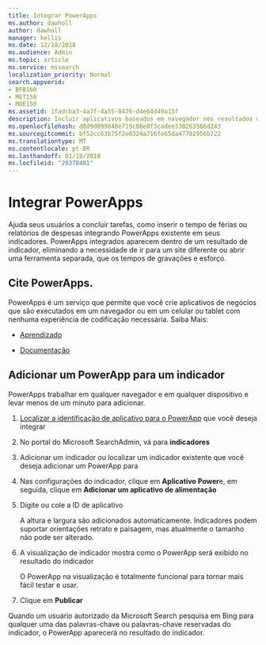 ```yaml
---
title: Integrar PowerApps
ms.author: dawholl
author: dawholl
manager: kellis
ms.date: 12/18/2018
ms.audience: Admin
ms.topic: article
ms.service: mssearch
localization_priority: Normal
search.appverid:
- BFB160
- MET150
- MOE150
ms.assetid: 1fadcba3-4a7f-4a55-8476-d4e64d49a15f
description: Incluir aplicativos baseados em navegador nos resultados de indicadores para o Microsoft Search
ms.openlocfilehash: d8d9d099848e719c86e0f3cadee330263566d243
ms.sourcegitcommit: bf52cc63b75f2e0324a716fe65da47702956b722
ms.translationtype: MT
ms.contentlocale: pt-BR
ms.lasthandoff: 01/18/2019
ms.locfileid: "29378401"
---
```

# <a name="integrate-powerapps"></a>Integrar PowerApps

Ajuda seus usuários a concluir tarefas, como inserir o tempo de férias ou relatórios de despesas integrando PowerApps existente em seus indicadores. PowerApps integrados aparecem dentro de um resultado de indicador, eliminando a necessidade de ir para um site diferente ou abrir uma ferramenta separada, que os tempos de gravações e esforço.
  
## <a name="what-are-powerapps"></a>Cite PowerApps.

PowerApps é um serviço que permite que você crie aplicativos de negócios que são executados em um navegador ou em um celular ou tablet com nenhuma experiência de codificação necessária. Saiba Mais:
  
- [Aprendizado](https://docs.microsoft.com/en-us/learn/browse/?products=powerapps)
    
- [Documentação](https://docs.microsoft.com/en-us/powerapps/)
    
## <a name="add-a-powerapp-to-a-bookmark"></a>Adicionar um PowerApp para um indicador

PowerApps trabalhar em qualquer navegador e em qualquer dispositivo e levar menos de um minuto para adicionar.
  
1. [Localizar a identificação de aplicativo para o PowerApp](https://docs.microsoft.com/en-us/powerapps/maker/canvas-apps/get-sessionid#get-an-app-id) que você deseja integrar 
    
2. No portal do Microsoft SearchAdmin, vá para **indicadores**
    
3. Adicionar um indicador ou localizar um indicador existente que você deseja adicionar um PowerApp para
    
4. Nas configurações do indicador, clique em **Aplicativo Power**e, em seguida, clique em **Adicionar um aplicativo de alimentação**
    
5. Digite ou cole a ID de aplicativo
    
    A altura e largura são adicionados automaticamente. Indicadores podem suportar orientações retrato e paisagem, mas atualmente o tamanho não pode ser alterado.
    
6. A visualização de indicador mostra como o PowerApp será exibido no resultado do indicador
    
    O PowerApp na visualização é totalmente funcional para tornar mais fácil testar e usar.
    
7. Clique em **Publicar**
    
Quando um usuário autorizado da Microsoft Search pesquisa em Bing para qualquer uma das palavras-chave ou palavras-chave reservadas do indicador, o PowerApp aparecerá no resultado do indicador.

  

